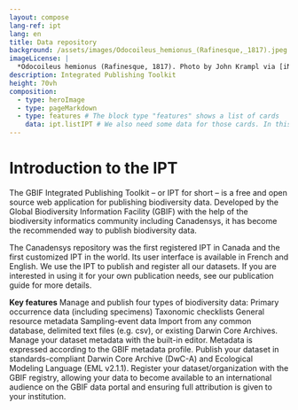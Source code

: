 ```yaml
---
layout: compose
lang-ref: ipt
lang: en
title: Data repository
background: /assets/images/Odocoileus_hemionus_(Rafinesque,_1817).jpeg
imageLicense: |
  *Odocoileus hemionus (Rafinesque, 1817). Photo by John Krampl via [iNaturalist](https://www.gbif.org/occurrence/4011988341)
description: Integrated Publishing Toolkit 
height: 70vh
composition:
  - type: heroImage
  - type: pageMarkdown
  - type: features # The block type "features" shows a list of cards
    data: ipt.listIPT # We also need some data for those cards. In this case we refer to a yaml file in the _data folder.
---
```


# Introduction to the IPT 


The GBIF Integrated Publishing Toolkit – or IPT for short – is a free and open source web application for publishing biodiversity data. Developed by the Global Biodiversity Information Facility (GBIF) with the help of the biodiversity informatics community including Canadensys, it has become the recommended way to publish biodiversity data.

The Canadensys repository was the first registered IPT in Canada and the first customized IPT in the world. Its user interface is available in French and English. We use the IPT to publish and register all our datasets. If you are interested in using it for your own publication needs, see our publication guide for more details.

**Key features**
Manage and publish four types of biodiversity data:
  Primary occurrence data (including specimens)
  Taxonomic checklists
  General resource metadata
  Sampling-event data
Import from any common database, delimited text files (e.g. csv), or existing Darwin Core Archives.
Manage your dataset metadata with the built-in editor. Metadata is expressed according to the GBIF metadata profile.
Publish your dataset in standards-compliant Darwin Core Archive (DwC-A) and Ecological Modeling Language (EML v2.1.1).
Register your dataset/organization with the GBIF registry, allowing your data to become available to an international audience on the GBIF data portal and ensuring full attribution is given to your institution.
